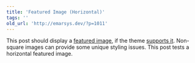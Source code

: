 ```yaml
---
title: 'Featured Image (Horizontal)'
tags: ''
old_url: 'http://emarsys.dev/?p=1011'
---
```


This post should display a [featured image](http://en.support.wordpress.com/featured-images/#setting-a-featured-image "Featured Images"), if the theme [supports it](http://codex.wordpress.org/Post_Thumbnails "Post Thumbnails"). Non-square images can provide some unique styling issues. This post tests a horizontal featured image.